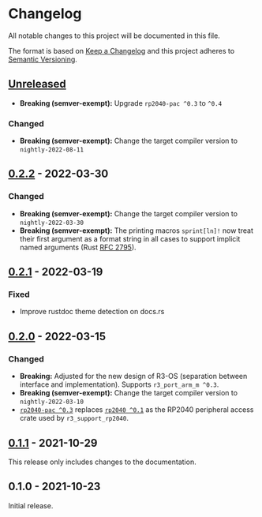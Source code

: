 # Changelog

All notable changes to this project will be documented in this file.

The format is based on [Keep a Changelog](http://keepachangelog.com/en/1.0.0/)
and this project adheres to [Semantic Versioning](http://semver.org/spec/v2.0.0.html).

## [Unreleased]

- **Breaking (semver-exempt):** Upgrade `rp2040-pac ^0.3` to `^0.4`

### Changed

- **Breaking (semver-exempt):** Change the target compiler version to `nightly-2022-08-11`

## [0.2.2] - 2022-03-30

### Changed

- **Breaking (semver-exempt):** Change the target compiler version to `nightly-2022-03-30`
- **Breaking (semver-exempt):** The printing macros `sprint[ln]!` now treat their first argument as a format string in all cases to support implicit named arguments (Rust [RFC 2795](https://rust-lang.github.io/rfcs/2795-format-args-implicit-identifiers.html)).

## [0.2.1] - 2022-03-19

### Fixed

- Improve rustdoc theme detection on docs.rs

## [0.2.0] - 2022-03-15

### Changed

- **Breaking:** Adjusted for the new design of R3-OS (separation between interface and implementation). Supports `r3_port_arm_m ^0.3`.
- **Breaking (semver-exempt):** Change the target compiler version to `nightly-2022-03-10`
- [`rp2040-pac ^0.3`](https://crates.io/crates/rp2040-pac) replaces [`rp2040 ^0.1`](https://crates.io/crates/rp2040) as the RP2040 peripheral access crate used by `r3_support_rp2040`.

## [0.1.1] - 2021-10-29

This release only includes changes to the documentation.

## 0.1.0 - 2021-10-23

Initial release.

[Unreleased]: https://github.com/r3-os/r3/compare/r3_support_rp2040@0.2.2...HEAD
[0.2.2]: https://github.com/r3-os/r3/compare/r3_support_rp2040@0.2.1...r3_support_rp2040@0.2.2
[0.2.1]: https://github.com/r3-os/r3/compare/r3_support_rp2040@0.2.0...r3_support_rp2040@0.2.1
[0.2.0]: https://github.com/r3-os/r3/compare/r3_support_rp2040@0.1.1...r3_support_rp2040@0.2.0
[0.1.1]: https://github.com/r3-os/r3/compare/r3_support_rp2040@0.1.0...r3_support_rp2040@0.1.1
